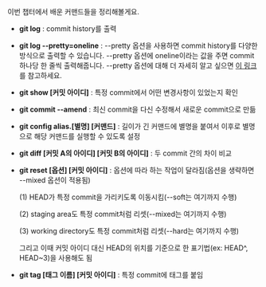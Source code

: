이번 챕터에서 배운 커맨드들을 정리해볼게요.
* __git log__ : commit history를 출력

* __git log --pretty=oneline__ : --pretty 옵션을 사용하면 commit history를 다양한 방식으로 출력할 수 있습니다. --pretty 옵션에 oneline이라는 값을 주면 commit 하나당 한 줄씩 출력해줍니다. --pretty 옵션에 대해 더 자세히 알고 싶으면 [이 링크](https://git-scm.com/docs/pretty-formats)를 참고하세요. 

* __git show [커밋 아이디]__ : 특정 commit에서 어떤 변경사항이 있었는지 확인

* __git commit --amend__ : 최신 commit을 다신 수정해서 새로운 commit으로 만듦

* __git config alias.[별명] [커맨드]__ : 길이가 긴 커맨드에 별명을 붙여서 이후로 별명으로 해당 커맨드를 실행할 수 있도록 설정

* __git diff [커밋 A의 아이디] [커밋 B의 아이디]__ : 두 commit 간의 차이 비교

* __git reset [옵션] [커밋 아이디]__ : 옵션에 따라 하는 작업이 달라짐(옵션을 생략하면 --mixed 옵션이 적용됨) 

  (1) HEAD가 특정 commit을 가리키도록 이동시킴(--soft는 여기까지 수행)   
  
  (2) staging area도 특정 commit처럼 리셋(--mixed는 여기까지 수행)   
  
  (3) working directory도 특정 commit처럼 리셋(--hard는 여기까지 수행)   
  
  그리고 이때 커밋 아이디 대신 HEAD의 위치를 기준으로 한 표기법(ex: HEAD^, HEAD~3)을 사용해도 됨
  
* __git tag [태그 이름] [커밋 아이디]__ : 특정 commit에 태그를 붙임
